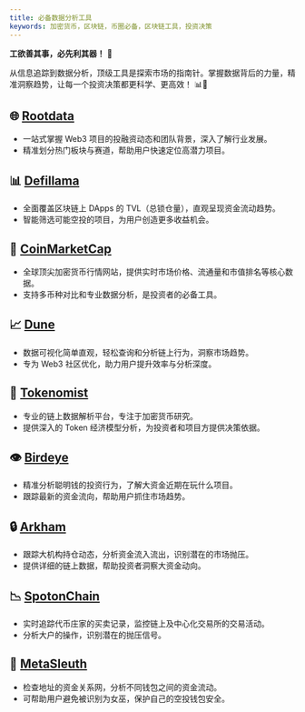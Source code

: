 ```yaml
---
title: 必备数据分析工具
keywords: 加密货币，区块链，币圈必备，区块链工具，投资决策
---
```

**工欲善其事，必先利其器！** 🔧

从信息追踪到数据分析，顶级工具是探索市场的指南针。掌握数据背后的力量，精准洞察趋势，让每一个投资决策都更科学、更高效！ 📊🚀
## 🌐 [Rootdata](https://www.rootdata.com/zh)

- 一站式掌握 Web3 项目的投融资动态和团队背景，深入了解行业发展。
- 精准划分热门板块与赛道，帮助用户快速定位高潜力项目。
## 📊 [Defillama](https://defillama.com/)

- 全面覆盖区块链上 DApps 的 TVL（总锁仓量），直观呈现资金流动趋势。
- 智能筛选可能空投的项目，为用户创造更多收益机会。
## 💎 [CoinMarketCap](https://coinmarketcap.com/zh/currencies/usd-coin/)

- 全球顶尖加密货币行情网站，提供实时市场价格、流通量和市值排名等核心数据。
- 支持多币种对比和专业数据分析，是投资者的必备工具。
## 📈 [Dune](https://dune.com/lifewillbeokay/polymarket-clob-stats)

- 数据可视化简单直观，轻松查询和分析链上行为，洞察市场趋势。
- 专为 Web3 社区优化，助力用户提升效率与分析深度。
## 🧠 [Tokenomist](https://tokenomist.ai/)

- 专业的链上数据解析平台，专注于加密货币研究。
- 提供深入的 Token 经济模型分析，为投资者和项目方提供决策依据。
## 👁 [Birdeye](https://birdeye.so/)

- 精准分析聪明钱的投资行为，了解大资金近期在玩什么项目。
- 跟踪最新的资金流向，帮助用户抓住市场趋势。
## 🔒 [Arkham](https://platform.arkhamintelligence.com/)

- 跟踪大机构持仓动态，分析资金流入流出，识别潜在的市场抛压。
- 提供详细的链上数据，帮助投资者洞察大资金动向。
## 📉 [SpotonChain](https://platform.spotonchain.com/)

- 实时追踪代币庄家的买卖记录，监控链上及中心化交易所的交易活动。
- 分析大户的操作，识别潜在的抛压信号。
## 🔗 [MetaSleuth](https://metasleuth.io/)

- 检查地址的资金关系网，分析不同钱包之间的资金流动。
- 可帮助用户避免被识别为女巫，保护自己的空投钱包安全。
